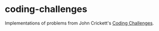 # coding-challenges

Implementations of problems from John Crickett's [Coding Challenges](https://codingchallenges.fyi/challenges/intro).
